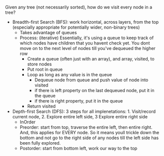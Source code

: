 Given any tree (not necessarily sorted), how do we visit every node in a tree?

- Breadth-first Search (BFS): work horizontal, across layers, from the top (especially appropriate for potentially wider, non-binary trees)
  - Takes advantage of queues
  - Process: (iterative) Essentially, it's using a queue to keep track of which nodes have children that you havent check yet. You dont move on to the next level of nodes till you've dequeued the higher row
    - Create a queue (often just with an array), and array, visited, to store nodes
    - Put root in queue
    - Loop as long as any value is in the queue
      - Dequeue node from queue and push value of node into visited
      - if there is left property on the last dequeued node, put it in the queue
      - if there is right property, put it in the queue
    - Return visited
- Depth-first Search (DFS): 3 steps for all implenetations: 1. Visit/record current node, 2. Explore entire left side, 3 Explore entire right side
  - InOrder
  - Preorder: start from top, traverse the entire left, then entire right. And, this applies for EVERY node. So it means youll trickle down the bottom and not go to the right side of any nodes till the left side has been fully explored.
  - Postorder: start from bottom left, work our way to the top
